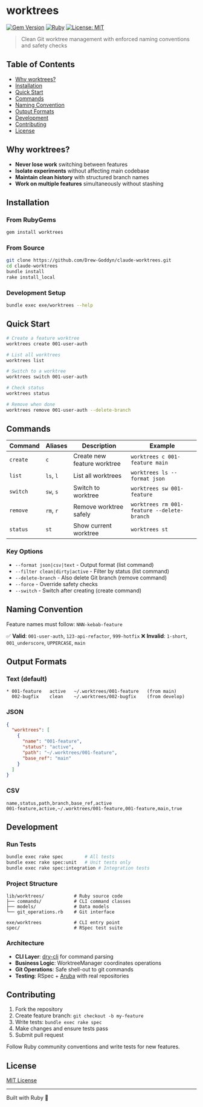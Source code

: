# worktrees

[![Gem Version](https://badge.fury.io/rb/worktrees.svg)](https://badge.fury.io/rb/worktrees)
[![Ruby](https://img.shields.io/badge/ruby-3.2%2B-ruby.svg)](https://www.ruby-lang.org)
[![License: MIT](https://img.shields.io/badge/License-MIT-yellow.svg)](https://opensource.org/licenses/MIT)

> Clean Git worktree management with enforced naming conventions and safety checks

## Table of Contents

- [Why worktrees?](#why-worktrees)
- [Installation](#installation)
- [Quick Start](#quick-start)
- [Commands](#commands)
- [Naming Convention](#naming-convention)
- [Output Formats](#output-formats)
- [Development](#development)
- [Contributing](#contributing)
- [License](#license)

## Why worktrees?

- **Never lose work** switching between features
- **Isolate experiments** without affecting main codebase
- **Maintain clean history** with structured branch names
- **Work on multiple features** simultaneously without stashing

## Installation

### From RubyGems
```bash
gem install worktrees
```

### From Source
```bash
git clone https://github.com/Drew-Goddyn/claude-worktrees.git
cd claude-worktrees
bundle install
rake install_local
```

### Development Setup
```bash
bundle exec exe/worktrees --help
```

## Quick Start

```bash
# Create a feature worktree
worktrees create 001-user-auth

# List all worktrees
worktrees list

# Switch to a worktree
worktrees switch 001-user-auth

# Check status
worktrees status

# Remove when done
worktrees remove 001-user-auth --delete-branch
```

## Commands

| Command | Aliases | Description | Example |
|---------|---------|-------------|---------|
| `create` | `c` | Create new feature worktree | `worktrees c 001-feature main` |
| `list` | `ls`, `l` | List all worktrees | `worktrees ls --format json` |
| `switch` | `sw`, `s` | Switch to worktree | `worktrees sw 001-feature` |
| `remove` | `rm`, `r` | Remove worktree safely | `worktrees rm 001-feature --delete-branch` |
| `status` | `st` | Show current worktree | `worktrees st` |

### Key Options

- `--format json|csv|text` - Output format (list command)
- `--filter clean|dirty|active` - Filter by status (list command)
- `--delete-branch` - Also delete Git branch (remove command)
- `--force` - Override safety checks
- `--switch` - Switch after creating (create command)

## Naming Convention

Feature names must follow: `NNN-kebab-feature`

✅ **Valid**: `001-user-auth`, `123-api-refactor`, `999-hotfix`
❌ **Invalid**: `1-short`, `001_underscore`, `UPPERCASE`, `main`

## Output Formats

### Text (default)
```
* 001-feature   active   ~/.worktrees/001-feature   (from main)
  002-bugfix    clean    ~/.worktrees/002-bugfix    (from develop)
```

### JSON
```json
{
  "worktrees": [
    {
      "name": "001-feature",
      "status": "active",
      "path": "~/.worktrees/001-feature",
      "base_ref": "main"
    }
  ]
}
```

### CSV
```csv
name,status,path,branch,base_ref,active
001-feature,active,~/.worktrees/001-feature,001-feature,main,true
```

## Development

### Run Tests
```bash
bundle exec rake spec        # All tests
bundle exec rake spec:unit   # Unit tests only
bundle exec rake spec:integration # Integration tests
```

### Project Structure
```
lib/worktrees/           # Ruby source code
├── commands/            # CLI command classes
├── models/              # Data models
└── git_operations.rb    # Git interface

exe/worktrees            # CLI entry point
spec/                    # RSpec test suite
```

### Architecture

- **CLI Layer**: [dry-cli](https://dry-rb.org/gems/dry-cli/) for command parsing
- **Business Logic**: WorktreeManager coordinates operations
- **Git Operations**: Safe shell-out to git commands
- **Testing**: RSpec + [Aruba](https://github.com/cucumber/aruba) with real repositories

## Contributing

1. Fork the repository
2. Create feature branch: `git checkout -b my-feature`
3. Write tests: `bundle exec rake spec`
4. Make changes and ensure tests pass
5. Submit pull request

Follow Ruby community conventions and write tests for new features.

## License

[MIT License](https://opensource.org/licenses/MIT)

---

Built with Ruby 💎